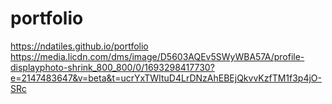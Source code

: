 # portfolio
https://ndatiles.github.io/portfolio
https://media.licdn.com/dms/image/D5603AQEv5SWyWBA57A/profile-displayphoto-shrink_800_800/0/1693298417730?e=2147483647&v=beta&t=ucrYxTWItuD4LrDNzAhEBEjQkvvKzfTM1f3p4jO-SRc
